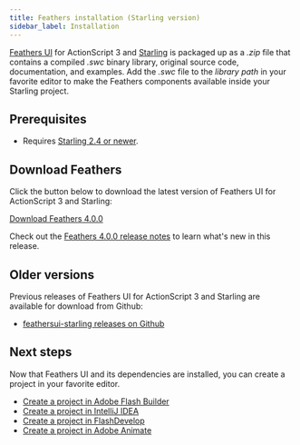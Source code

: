 ```yaml
---
title: Feathers installation (Starling version)
sidebar_label: Installation
---
```


[Feathers UI](/) for ActionScript 3 and [Starling](https://gamua.com/starling/) is packaged up as a _.zip_ file that contains a compiled _.swc_ binary library, original source code, documentation, and examples. Add the _.swc_ file to the _library path_ in your favorite editor to make the Feathers components available inside your Starling project.

## Prerequisites

- Requires [Starling 2.4 or newer](https://gamua.com/starling/download/).

## Download Feathers

Click the button below to download the latest version of Feathers UI for ActionScript 3 and Starling:

<div class="alignCenter">
  <div class="buttonWrapper">
    <a class="button" href="https://github.com/BowlerHatLLC/feathers/releases/download/v4.0.0/feathers-ui-4.0.0.zip" onClick="_gaq.push(['_trackEvent', 'Downloads', 'Build', '4.0.0']);">Download Feathers 4.0.0</a>
  </div>
</div>

Check out the <a href="https://github.com/BowlerHatLLC/feathers/blob/v4.0.0/RELEASENOTES.md">Feathers 4.0.0 release notes</a> to learn what's new in this release.

## Older versions

Previous releases of Feathers UI for ActionScript 3 and Starling are available for download from Github:

- [feathersui-starling releases on Github](https://github.com/BowlerHatLLC/feathersui-starling/releases)

## Next steps

Now that Feathers UI and its dependencies are installed, you can create a project in your favorite editor.

- [Create a project in Adobe Flash Builder](./flash-builder.md)
- [Create a project in IntelliJ IDEA](./intellij-idea.md)
- [Create a project in FlashDevelop](./flashdevelop.md)
- [Create a project in Adobe Animate](./flash-pro.md)
